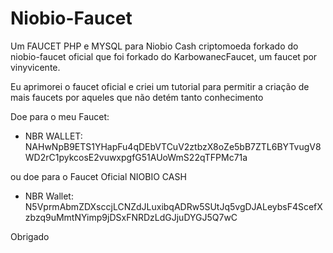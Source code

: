 # Niobio-Faucet

Um FAUCET PHP e MYSQL para Niobio Cash criptomoeda forkado do niobio-faucet oficial que foi forkado do KarbowanecFaucet, um faucet por vinyvicente.

Eu aprimorei o faucet oficial e criei um tutorial para permitir a criação de mais faucets por aqueles que não detém tanto conhecimento

Doe para o meu Faucet:

* NBR WALLET: NAHwNpB9ETS1YHapFu4qDEbVTCuV2ztbzX8oZe5bB7ZTL6BYTvugV8WD2rC1pykcosE2vuwxpgfG51AUoWmS22qTFPMc71a 

ou doe para o Faucet Oficial NIOBIO CASH

* NBR Wallet: N5VprmAbmZDXsccjLCNZdJLuxibqADRw5SUtJq5vgDJALeybsF4ScefXzbzq9uMmtNYimp9jDSxFNRDzLdGJjuDYGJ5Q7wC

Obrigado
